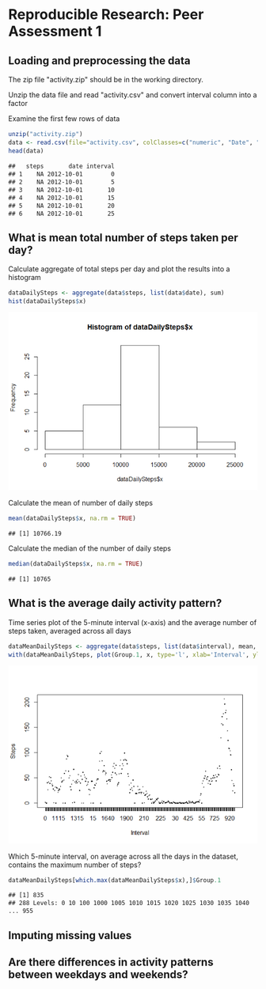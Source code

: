 # Reproducible Research: Peer Assessment 1


## Loading and preprocessing the data
The zip file "activity.zip" should be in the working directory.

Unzip the data file and read "activity.csv" and convert interval column into a factor

Examine the first few rows of data


```r
unzip("activity.zip")
data <- read.csv(file="activity.csv", colClasses=c("numeric", "Date", "factor"))
head(data)
```

```
##   steps       date interval
## 1    NA 2012-10-01        0
## 2    NA 2012-10-01        5
## 3    NA 2012-10-01       10
## 4    NA 2012-10-01       15
## 5    NA 2012-10-01       20
## 6    NA 2012-10-01       25
```


## What is mean total number of steps taken per day?
Calculate aggregate of total steps per day and plot the results into a histogram


```r
dataDailySteps <- aggregate(data$steps, list(data$date), sum)
hist(dataDailySteps$x)
```

![](PA1_template_files/figure-html/unnamed-chunk-2-1.png) 

Calculate the mean of number of daily steps

```r
mean(dataDailySteps$x, na.rm = TRUE)
```

```
## [1] 10766.19
```

Calculate the median of the number of daily steps

```r
median(dataDailySteps$x, na.rm = TRUE)
```

```
## [1] 10765
```


## What is the average daily activity pattern?

Time series plot of the 5-minute interval (x-axis) and the average number of steps taken, averaged across all days

```r
dataMeanDailySteps <- aggregate(data$steps, list(data$interval), mean, na.rm=TRUE)
with(dataMeanDailySteps, plot(Group.1, x, type='l', xlab='Interval', ylab='Steps'))
```

![](PA1_template_files/figure-html/unnamed-chunk-5-1.png) 

Which 5-minute interval, on average across all the days in the dataset, contains the maximum number of steps?

```r
dataMeanDailySteps[which.max(dataMeanDailySteps$x),]$Group.1
```

```
## [1] 835
## 288 Levels: 0 10 100 1000 1005 1010 1015 1020 1025 1030 1035 1040 ... 955
```

## Imputing missing values



## Are there differences in activity patterns between weekdays and weekends?
